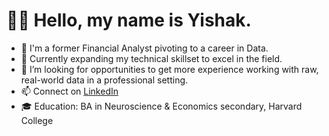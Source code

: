 # 👋🏾 Hello, my name is Yishak.
- 💼 I'm a former Financial Analyst pivoting to a career in Data.
- 🌱 Currently expanding my technical skillset to excel in the field.
- 👀 I’m looking for opportunities to get more experience working with raw, real-world data in a professional setting.
- 📫 Connect on [LinkedIn](https://www.linkedin.com/in/yishak-ali/)
- 🎓 Education: BA in Neuroscience & Economics secondary, Harvard College

<!---
Yishak-Ali/Yishak-Ali is a ✨ special ✨ repository because its `README.md` (this file) appears on your GitHub profile.
You can click the Preview link to take a look at your changes.
--->
